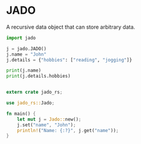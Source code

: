 # JADO

A recursive data object that can store arbitrary data.

```py
import jado

j = jado.JADO()
j.name = "John"
j.details = {"hobbies": ["reading", "jogging"]}

print(j.name)
print(j.details.hobbies)
```

```go
```

```rust
extern crate jado_rs;

use jado_rs::Jado;

fn main() {
    let mut j = Jado::new();
    j.set("name", "John");
    println!("Name: {:?}", j.get("name"));
}
```

